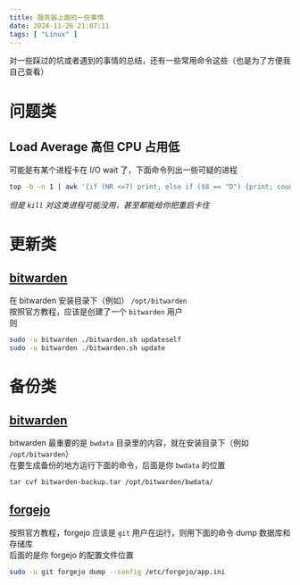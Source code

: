 ```yaml
---
title: 服务器上面的一些事情
date: 2024-11-26 21:07:11
tags: [ "Linux" ]
---
```


对一些踩过的坑或者遇到的事情的总结，还有一些常用命令这些（也是为了方便我自己查看）
<!-- more -->
# 问题类
## Load Average 高但 CPU 占用低
可能是有某个进程卡在 I/O wait 了，下面命令列出一些可疑的进程
```bash
top -b -n 1 | awk '{if (NR <=7) print; else if ($8 == "D") {print; count++} } END {print "Total status D (I/O wait probably): "count}'
```
*但是 `kill` 对这类进程可能没用，甚至都能给你把重启卡住*


# 更新类
## [bitwarden](https://bitwarden.com/help/updating-on-premise/)
在 bitwarden 安装目录下（例如） `/opt/bitwarden`\
按照官方教程，应该是创建了一个 `bitwarden` 用户\
则
```bash
sudo -u bitwarden ./bitwarden.sh updateself
sudo -u bitwarden ./bitwarden.sh update
```

# 备份类
## [bitwarden](https://bitwarden.com/help/backup-on-premise/)
bitwarden 最重要的是 `bwdata` 目录里的内容，就在安装目录下（例如 `/opt/bitwarden`）\
在要生成备份的地方运行下面的命令，后面是你 `bwdata` 的位置
```bash
tar cvf bitwarden-backup.tar /opt/bitwarden/bwdata/
```

## [forgejo](https://forgejo.org/docs/latest/admin/upgrade/#backup)
按照官方教程，forgejo 应该是 `git` 用户在运行，则用下面的命令 dump 数据库和存储库\
后面的是你 forgejo 的配置文件位置
```bash
sudo -u git forgejo dump --config /etc/forgejo/app.ini
```